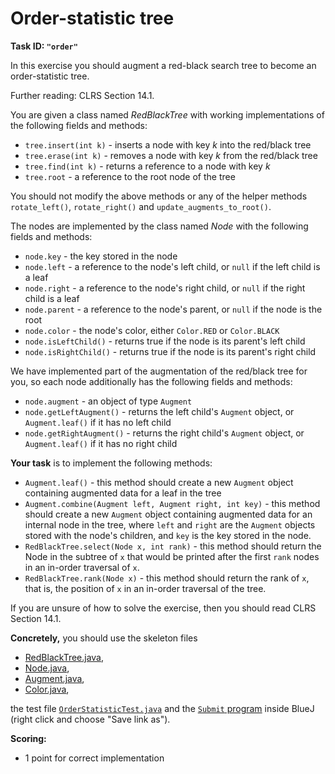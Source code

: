 Order-statistic tree
====================

**Task ID: `"order"`**

In this exercise you should augment a red-black search tree
to become an order-statistic tree.

Further reading: CLRS Section 14.1.

You are given a class named *RedBlackTree*
with working implementations of the following fields and methods:

* `tree.insert(int k)` - inserts a node with key *k* into the red/black tree
* `tree.erase(int k)` - removes a node with key *k* from the red/black tree
* `tree.find(int k)` - returns a reference to a node with key *k*
* `tree.root` - a reference to the root node of the tree

You should not modify the above methods or any of the helper methods
`rotate_left()`, `rotate_right()` and `update_augments_to_root()`.

The nodes are implemented by the class named *Node* with the following fields
and methods:

* `node.key` - the key stored in the node
* `node.left` - a reference to the node's left child, or `null` if the left child is a leaf
* `node.right` - a reference to the node's right child, or `null` if the right child is a leaf
* `node.parent` - a reference to the node's parent, or `null` if the node is the root
* `node.color` - the node's color, either `Color.RED` or `Color.BLACK`
* `node.isLeftChild()` - returns true if the node is its parent's left child
* `node.isRightChild()` - returns true if the node is its parent's right child

We have implemented part of the augmentation of the red/black tree for you,
so each node additionally has the following fields and methods:

* `node.augment` - an object of type `Augment`
* `node.getLeftAugment()` - returns the left child's `Augment` object, or `Augment.leaf()` if it has no left child
* `node.getRightAugment()` - returns the right child's `Augment` object, or `Augment.leaf()` if it has no right child

**Your task** is to implement the following methods:

* `Augment.leaf()` - this method should create a new `Augment` object
  containing augmented data for a leaf in the tree
* `Augment.combine(Augment left, Augment right, int key)` - this method should
  create a new `Augment` object containing augmented data for an internal node
  in the tree, where `left` and `right` are the `Augment` objects stored with
  the node's children, and `key` is the key stored in the node.
* `RedBlackTree.select(Node x, int rank)` - this method should return the Node
  in the subtree of `x` that would be printed after the first `rank` nodes
  in an in-order traversal of `x`.
* `RedBlackTree.rank(Node x)` - this method should return the rank of `x`,
  that is, the position of `x` in an in-order traversal of the tree.

If you are unsure of how to solve the exercise, then you should read CLRS Section 14.1.

**Concretely,** you should use the skeleton files

* <a href="https://github.com/Mortal/csaudk-submitj/raw/master/tasks/order/RedBlackTree.java">
  RedBlackTree.java</a>,
* <a href="https://github.com/Mortal/csaudk-submitj/raw/master/tasks/order/Node.java">
  Node.java</a>,
* <a href="https://github.com/Mortal/csaudk-submitj/raw/master/tasks/order/Augment.java">
  Augment.java</a>,
* <a href="https://github.com/Mortal/csaudk-submitj/raw/master/tasks/order/Color.java">
  Color.java</a>,

the test file
<a href="https://github.com/Mortal/csaudk-submitj/raw/master/tasks/order/OrderStatisticTest.java">
`OrderStatisticTest.java`</a>
and the
<a href="https://github.com/Mortal/csaudk-submitj/raw/master/Submit.java">
`Submit` program</a>
inside BlueJ (right click and choose "Save link as").

**Scoring:**

  * 1 point for correct implementation
